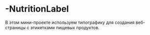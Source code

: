 # -NutritionLabel
В этом мини-проекте используем типографику для создания веб-страницы с этикетками пищевых продуктов.
